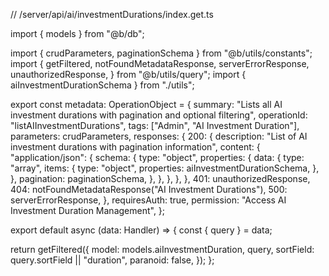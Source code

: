 // /server/api/ai/investmentDurations/index.get.ts

import { models } from "@b/db";

import { crudParameters, paginationSchema } from "@b/utils/constants";
import {
  getFiltered,
  notFoundMetadataResponse,
  serverErrorResponse,
  unauthorizedResponse,
} from "@b/utils/query";
import { aiInvestmentDurationSchema } from "./utils";

export const metadata: OperationObject = {
  summary:
    "Lists all AI investment durations with pagination and optional filtering",
  operationId: "listAIInvestmentDurations",
  tags: ["Admin", "AI Investment Duration"],
  parameters: crudParameters,
  responses: {
    200: {
      description:
        "List of AI investment durations with pagination information",
      content: {
        "application/json": {
          schema: {
            type: "object",
            properties: {
              data: {
                type: "array",
                items: {
                  type: "object",
                  properties: aiInvestmentDurationSchema,
                },
              },
              pagination: paginationSchema,
            },
          },
        },
      },
    },
    401: unauthorizedResponse,
    404: notFoundMetadataResponse("AI Investment Durations"),
    500: serverErrorResponse,
  },
  requiresAuth: true,
  permission: "Access AI Investment Duration Management",
};

export default async (data: Handler) => {
  const { query } = data;

  return getFiltered({
    model: models.aiInvestmentDuration,
    query,
    sortField: query.sortField || "duration",
    paranoid: false,
  });
};
